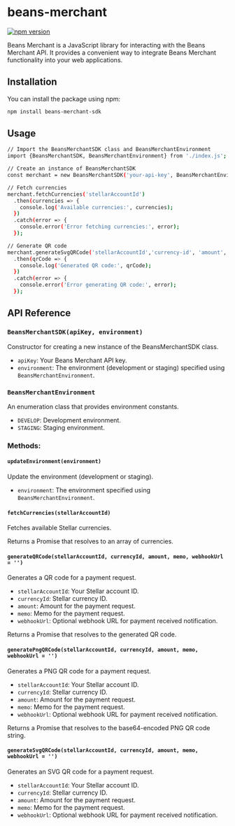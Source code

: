 # beans-merchant

[![npm version](https://badge.fury.io/js/beans-merchant.svg)](https://www.npmjs.com/package/beans-merchant-sdk)

Beans Merchant is a JavaScript library for interacting with the Beans Merchant API. It provides a convenient way to integrate Beans Merchant functionality into your web applications.

## Installation

You can install the package using npm:

```bash
npm install beans-merchant-sdk
```

## Usage

```bash
// Import the BeansMerchantSDK class and BeansMerchantEnvironment
import {BeansMerchantSDK, BeansMerchantEnvironment} from './index.js';

// Create an instance of BeansMerchantSDK
const merchant = new BeansMerchantSDK('your-api-key', BeansMerchantEnvironment.STAGING);

// Fetch currencies
merchant.fetchCurrencies('stellarAccountId')
  .then(currencies => {
    console.log('Available currencies:', currencies);
  })
  .catch(error => {
    console.error('Error fetching currencies:', error);
  });

// Generate QR code
merchant.generateSvgQRCode('stellarAccountId','currency-id', 'amount', 'memo')
  .then(qrCode => {
    console.log('Generated QR code:', qrCode);
  })
  .catch(error => {
    console.error('Error generating QR code:', error);
  });
```
## API Reference

### `BeansMerchantSDK(apiKey, environment)`

Constructor for creating a new instance of the BeansMerchantSDK class.

- `apiKey`: Your Beans Merchant API key.
- `environment`: The environment (development or staging) specified using `BeansMerchantEnvironment`.

### `BeansMerchantEnvironment`

An enumeration class that provides environment constants.

- `DEVELOP`: Development environment.
- `STAGING`: Staging environment.

### Methods:

#### `updateEnvironment(environment)`

Update the environment (development or staging).

- `environment`: The environment specified using `BeansMerchantEnvironment`.

#### `fetchCurrencies(stellarAccountId)`

Fetches available Stellar currencies.

Returns a Promise that resolves to an array of currencies.

#### `generateQRCode(stellarAccountId, currencyId, amount, memo, webhookUrl = '')`

Generates a QR code for a payment request.

- `stellarAccountId`: Your Stellar account ID.
- `currencyId`: Stellar currency ID.
- `amount`: Amount for the payment request.
- `memo`: Memo for the payment request.
- `webhookUrl`: Optional webhook URL for payment received notification.

Returns a Promise that resolves to the generated QR code.

#### `generatePngQRCode(stellarAccountId, currencyId, amount, memo, webhookUrl = '')`

Generates a PNG QR code for a payment request.

- `stellarAccountId`: Your Stellar account ID.
- `currencyId`: Stellar currency ID.
- `amount`: Amount for the payment request.
- `memo`: Memo for the payment request.
- `webhookUrl`: Optional webhook URL for payment received notification.

Returns a Promise that resolves to the base64-encoded PNG QR code string.

#### `generateSvgQRCode(stellarAccountId, currencyId, amount, memo, webhookUrl = '')`

Generates an SVG QR code for a payment request.

- `stellarAccountId`: Your Stellar account ID.
- `currencyId`: Stellar currency ID.
- `amount`: Amount for the payment request.
- `memo`: Memo for the payment request.
- `webhookUrl`: Optional webhook URL for payment received notification.

